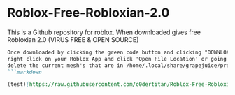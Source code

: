 # Roblox-Free-Robloxian-2.0
This is a Github repository for roblox. When downloaded gives free Robloxian 2.0 (VIRUS FREE &amp; OPEN SOURCE)

```markdown
Once downloaded by clicking the green code button and clicking "DOWNLOAD ZIP" button and putting it in your desktop
right click on your Roblox App and click 'Open File Location' or going into your files and going to /home/.local/share/grapejuice/prefixes/roblox_game/drive_c/Program Files (x86)/Roblox/Versions/version-44af1822dccd494d/content/avatar/meshes
delete the current mesh's that are in /home/.local/share/grapejuice/prefixes/roblox_game/drive_c/Program Files (x86)/Roblox/Versions/version-44af1822dccd494d/content/avatar/meshes paste in the meshes from this github repository and done! Make sure the games your are playing are in R6 and not R15 Also make sure your avatar is blocky like this...
```markdown

(test)[https://raw.githubusercontent.com/c0dertitan/Roblox-Free-Robloxian-2.0/main/wp4151244.jpg]
